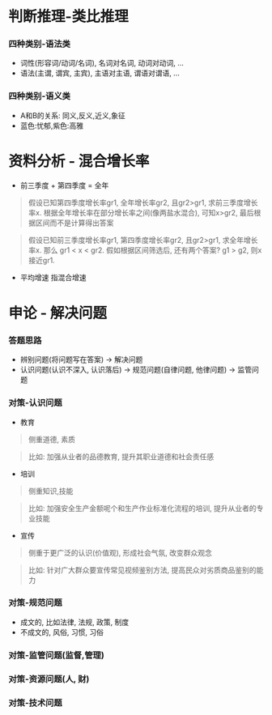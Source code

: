 # 判断推理-类比推理
### 四种类别-语法类
- 词性(形容词/动词/名词), 名词对名词, 动词对动词, ...
- 语法(主谓, 谓宾, 主宾), 主语对主语, 谓语对谓语, ...
### 四种类别-语义类
- A和B的关系: 同义,反义,近义,象征
- 蓝色:忧郁,紫色:高雅


# 资料分析 - 混合增长率
- 前三季度 + 第四季度 = 全年
> 假设已知第四季度增长率gr1, 全年增长率gr2, 且gr2>gr1, 求前三季度增长率x. 根据全年增长率在部分增长率之间(像两盐水混合), 可知x>gr2, 最后根据区间而不是计算得出答案

> 假设已知前三季度增长率gr1, 第四季度增长率gr2, 且gr2>gr1, 求全年增长率x. 那么 gr1 < x < gr2. 
> 假如根据区间筛选后, 还有两个答案? g1 > g2, 则x接近gr1.
- 平均增速 指混合增速


# 申论 - 解决问题
### 答题思路
- 辨别问题(将问题写在答案) -> 解决问题
- 认识问题(认识不深入, 认识落后) -> 规范问题(自律问题, 他律问题) -> 监管问题
### 对策-认识问题
- 教育
> 侧重道德, 素质

> 比如: 加强从业者的品德教育, 提升其职业道德和社会责任感
- 培训
> 侧重知识,技能

> 比如: 加强安全生产金额呢个和生产作业标准化流程的培训, 提升从业者的专业技能
- 宣传
> 侧重于更广泛的认识(价值观), 形成社会气氛, 改变群众观念

> 比如: 针对广大群众要宣传常见视频鉴别方法, 提高民众对劣质商品鉴别的能力
### 对策-规范问题
- 成文的, 比如法律, 法规, 政策, 制度
- 不成文的, 风俗, 习惯, 习俗
### 对策-监管问题(监督,管理)
### 对策-资源问题(人, 财)
### 对策-技术问题


